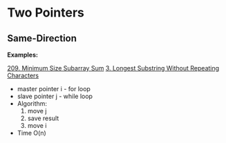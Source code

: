 # Two Pointers

## Same-Direction

__Examples:__

[209. Minimum Size Subarray Sum](https://leetcode.com/problems/minimum-size-subarray-sum/)
[3. Longest Substring Without Repeating Characters](https://leetcode.com/problems/longest-substring-without-repeating-characters/)

* master pointer i - for loop
* slave pointer j - while loop
* Algorithm:
  1. move j
  2. save result
  3. move i
* Time O(n)

